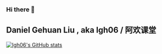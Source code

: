 ### Hi there 👋

<!--
**lgh06/lgh06** is a ✨ _special_ ✨ repository because its `README.md` (this file) appears on your GitHub profile.

Here are some ideas to get you started:

- 🔭 I’m currently working on ...
- 🌱 I’m currently learning ...
- 👯 I’m looking to collaborate on ...
- 🤔 I’m looking for help with ...
- 💬 Ask me about ...
- 📫 How to reach me: ...
- 😄 Pronouns: ...
- ⚡ Fun fact: ...
-->
## Daniel Gehuan Liu , aka lgh06 / 阿欢课堂
[![lgh06's GitHub stats](https://github-readme-stats.vercel.app/api?username=lgh06)](https://github.com/anuraghazra/github-readme-stats)
